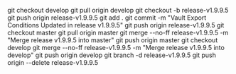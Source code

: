 git checkout develop
git pull origin develop
git checkout -b release-v1.9.9.5
git push origin release-v1.9.9.5
git add .
git commit -m "Vault Export Conditions Updated in release v1.9.9.5"
git push origin release-v1.9.9.5
git checkout master
git pull origin master
git merge --no-ff release-v1.9.9.5 -m "Merge release v1.9.9.5 into master"
git push origin master
git checkout develop
git merge --no-ff release-v1.9.9.5 -m "Merge release v1.9.9.5 into develop"
git push origin develop
git branch -d release-v1.9.9.5
git push origin --delete release-v1.9.9.5
